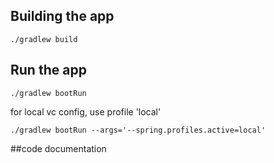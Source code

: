 ## Building the app
`./gradlew build`

## Run the app
`./gradlew bootRun`

for local vc config, use profile 'local'

`./gradlew bootRun --args='--spring.profiles.active=local'`

##code documentation





